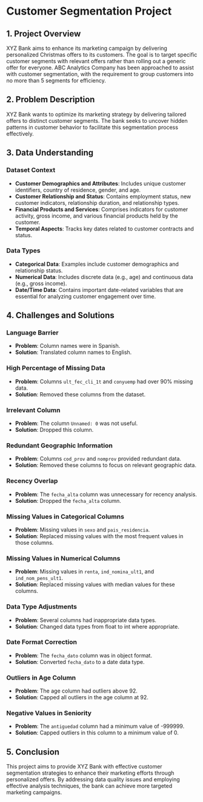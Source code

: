 # Customer Segmentation Project

## 1. Project Overview
XYZ Bank aims to enhance its marketing campaign by delivering personalized Christmas offers to its customers. The goal is to target specific customer segments with relevant offers rather than rolling out a generic offer for everyone. ABC Analytics Company has been approached to assist with customer segmentation, with the requirement to group customers into no more than 5 segments for efficiency.

## 2. Problem Description
XYZ Bank wants to optimize its marketing strategy by delivering tailored offers to distinct customer segments. The bank seeks to uncover hidden patterns in customer behavior to facilitate this segmentation process effectively.

## 3. Data Understanding
### Dataset Context
- **Customer Demographics and Attributes**: Includes unique customer identifiers, country of residence, gender, and age.
- **Customer Relationship and Status**: Contains employment status, new customer indicators, relationship duration, and relationship types.
- **Financial Products and Services**: Comprises indicators for customer activity, gross income, and various financial products held by the customer.
- **Temporal Aspects**: Tracks key dates related to customer contracts and status.

### Data Types
- **Categorical Data**: Examples include customer demographics and relationship status.
- **Numerical Data**: Includes discrete data (e.g., age) and continuous data (e.g., gross income).
- **Date/Time Data**: Contains important date-related variables that are essential for analyzing customer engagement over time.

## 4. Challenges and Solutions
### Language Barrier
- **Problem**: Column names were in Spanish.
- **Solution**: Translated column names to English.

### High Percentage of Missing Data
- **Problem**: Columns `ult_fec_cli_1t` and `conyuemp` had over 90% missing data.
- **Solution**: Removed these columns from the dataset.

### Irrelevant Column
- **Problem**: The column `Unnamed: 0` was not useful.
- **Solution**: Dropped this column.

### Redundant Geographic Information
- **Problem**: Columns `cod_prov` and `nomprov` provided redundant data.
- **Solution**: Removed these columns to focus on relevant geographic data.

### Recency Overlap
- **Problem**: The `fecha_alta` column was unnecessary for recency analysis.
- **Solution**: Dropped the `fecha_alta` column.

### Missing Values in Categorical Columns
- **Problem**: Missing values in `sexo` and `pais_residencia`.
- **Solution**: Replaced missing values with the most frequent values in those columns.

### Missing Values in Numerical Columns
- **Problem**: Missing values in `renta`, `ind_nomina_ult1`, and `ind_nom_pens_ult1`.
- **Solution**: Replaced missing values with median values for these columns.

### Data Type Adjustments
- **Problem**: Several columns had inappropriate data types.
- **Solution**: Changed data types from float to int where appropriate.

### Date Format Correction
- **Problem**: The `fecha_dato` column was in object format.
- **Solution**: Converted `fecha_dato` to a date data type.

### Outliers in Age Column
- **Problem**: The age column had outliers above 92.
- **Solution**: Capped all outliers in the age column at 92.

### Negative Values in Seniority
- **Problem**: The `antiguedad` column had a minimum value of -999999.
- **Solution**: Capped outliers in this column to a minimum value of 0.

## 5. Conclusion
This project aims to provide XYZ Bank with effective customer segmentation strategies to enhance their marketing efforts through personalized offers. By addressing data quality issues and employing effective analysis techniques, the bank can achieve more targeted marketing campaigns.
